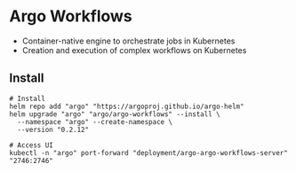 # Argo Workflows

- Container-native engine to orchestrate jobs in Kubernetes
- Creation and execution of complex workflows on Kubernetes

## Install

```shell
# Install
helm repo add "argo" "https://argoproj.github.io/argo-helm"
helm upgrade "argo" "argo/argo-workflows" --install \
  --namespace "argo" --create-namespace \
  --version "0.2.12"

# Access UI
kubectl -n "argo" port-forward "deployment/argo-argo-workflows-server" "2746:2746"
```
